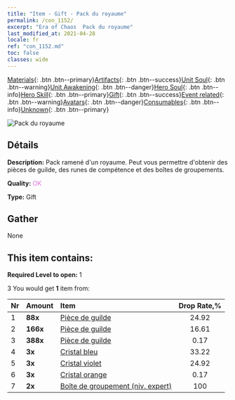 ```yaml
---
title: "Item - Gift - Pack du royaume"
permalink: /con_1152/
excerpt: "Era of Chaos  Pack du royaume"
last_modified_at: 2021-04-28
locale: fr
ref: "con_1152.md"
toc: false
classes: wide
---
```

 [Materials](/ItemsFR/){: .btn .btn--primary}[Artifacts](/ItemsFR/Artifacts/){: .btn .btn--success}[Unit Soul](/ItemsFR/UnitSoul/){: .btn .btn--warning}[Unit Awakening](/ItemsFR/UnitAwakening/){: .btn .btn--danger}[Hero Soul](/ItemsFR/HeroSoul/){: .btn .btn--info}[Hero Skill](/ItemsFR/HeroSkill/){: .btn .btn--primary}[Gift](/ItemsFR/Gift/){: .btn .btn--success}[Event related](/ItemsFR/Events/){: .btn .btn--warning}[Avatars](/ItemsFR/Avatars/){: .btn .btn--danger}[Consumables](/ItemsFR/Consumables/){: .btn .btn--info}[Unknown](/ItemsFR/Unknown/){: .btn .btn--primary}

 ![Pack du royaume](/images/t/i_907003.png)

## Détails
 **Description:** Pack ramené d'un royaume. Peut vous permettre d'obtenir des pièces de guilde, des runes de compétence et des boîtes de groupements.

 **Quality:** <span style="color: #DA70D6">OK</span>

 **Type:** Gift

## Gather

  None

## This item contains:

 **Required Level to open:** 1

 3 You would get **1** item  from:

  | Nr | Amount |     Item    | Drop Rate,% |
  |:---|:-------|:------------|:---------:|
  | 1 |  **88x** | [Pièce de guilde](/ItemsFR/con_896/) | 24.92 | 
  | 2 |  **166x** | [Pièce de guilde](/ItemsFR/con_896/) | 16.61 | 
  | 3 |  **388x** | [Pièce de guilde](/ItemsFR/con_896/) | 0.17 | 
  | 4 |  **3x** | [Cristal bleu](/ItemsFR/con_716/) | 33.22 | 
  | 5 |  **3x** | [Cristal violet](/ItemsFR/con_720/) | 24.92 | 
  | 6 |  **3x** | [Cristal orange](/ItemsFR/con_730/) | 0.17 | 
  | 7 |  **2x** | [Boîte de groupement (niv. expert)](/ItemsFR/con_776/) | 100 | 
